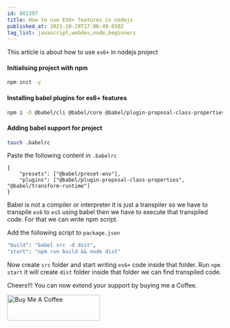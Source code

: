 ```yaml
---
id: 881397
title: How to use ES6+ features in nodejs
published_at: 2021-10-29T17:06:49.650Z
tag_list: javascript,webdev,node,beginners
---
```


This article is about how to use `es6+` in nodejs project

#### Initialising project with npm

```bash
npm init -y
```

#### Installing babel plugins for es6+ features

```bash
npm i -D @babel/cli @babel/core @babel/plugin-proposal-class-properties @babel/plugin-transform-runtime @babel/preset-env
```

#### Adding babel support for project

```bash
touch .babelrc
```

Paste the following content in `.babelrc`

```javscript
{
    "presets": ["@babel/preset-env"],
    "plugins": ["@babel/plugin-proposal-class-properties", "@babel/transform-runtime"]
}

```

Babel is not a compiler or interpreter it is just a transpiler so we have to transpile `es6` to `es5` using babel then we have to execute that transpiled code. For that we can write npm script.

Add the following script to `package.json`

```bash
"build": "babel src -d dist",
"start": "npm run build && node dist"
```

Now create `src` folder and start writing `es6+` code inside that folder. Run `npm start` it will create `dist` folder inside that folder we can find transpiled code.

Cheers!!!
You can now extend your support by buying me a Coffee.

<a href="https://www.buymeacoffee.com/sakethk" target="_blank"><img src="https://cdn.buymeacoffee.com/buttons/v2/default-blue.png" alt="Buy Me A Coffee" style="height: 60px !important;width: 217px !important;" ></a>
